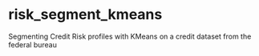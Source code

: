 # risk_segment_kmeans
Segmenting Credit Risk profiles with KMeans on a credit dataset from the federal bureau
